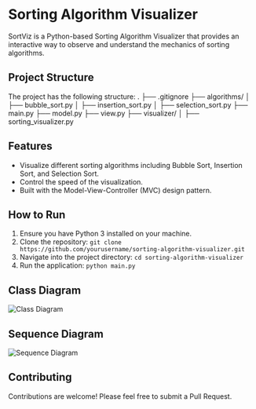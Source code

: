 # Sorting Algorithm Visualizer

SortViz is a Python-based Sorting Algorithm Visualizer that provides an interactive way to observe and understand the mechanics of sorting algorithms.

## Project Structure

The project has the following structure:
.
├── .gitignore
├── algorithms/
│   ├── bubble_sort.py
│   ├── insertion_sort.py
│   ├── selection_sort.py
├── main.py
├── model.py
├── view.py
├── visualizer/
│   ├── sorting_visualizer.py


## Features

- Visualize different sorting algorithms including Bubble Sort, Insertion Sort, and Selection Sort.
- Control the speed of the visualization.
- Built with the Model-View-Controller (MVC) design pattern.

## How to Run

1. Ensure you have Python 3 installed on your machine.
2. Clone the repository: `git clone https://github.com/yourusername/sorting-algorithm-visualizer.git`
3. Navigate into the project directory: `cd sorting-algorithm-visualizer`
4. Run the application: `python main.py`

## Class Diagram

![Class Diagram]((https://github.com/paoloamato2/SortViz/assets/69688166/580b6625-8c3e-4186-8373-2f02c47fb3b5))

## Sequence Diagram

![Sequence Diagram](https://github.com/paoloamato2/SortViz/assets/69688166/58a2de17-3c6a-48d0-86e0-330e058dd1a1)

## Contributing

Contributions are welcome! Please feel free to submit a Pull Request.
